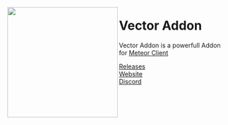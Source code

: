 
<img align="left" style="float:left" src='https://raw.githubusercontent.com/cally72jhb/vector-addon/main/src/main/resources/assets/vector/V-Component.png' width="250px" height="250px"><h1>Vector Addon</h1>

Vector Addon is a powerfull Addon for [Meteor Client](https://github.com/MeteorDevelopment/meteor-client)

[Releases](https://github.com/cally72jhb/vector-addon/releases)<br>
[Website](https://cally72jhb.github.io/website/)<br>
[Discord](https://discord.gg/A3nYgbKeXR)<br>
